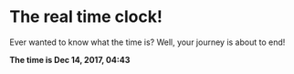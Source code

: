 # The real time clock!

Ever wanted to know what the time is? Well, your journey is about to end!

**The time is Dec 14, 2017, 04:43**